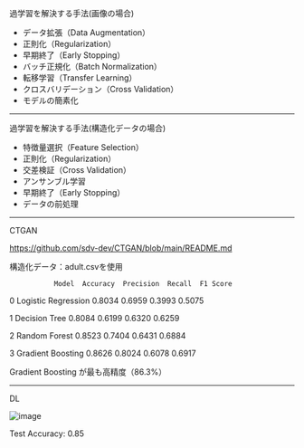 過学習を解決する手法(画像の場合)

* データ拡張（Data Augmentation）
* 正則化（Regularization）
* 早期終了（Early Stopping）
* バッチ正規化（Batch Normalization）
* 転移学習（Transfer Learning）
* クロスバリデーション（Cross Validation）
* モデルの簡素化
---
過学習を解決する手法(構造化データの場合)
* 特徴量選択（Feature Selection）
* 正則化（Regularization）
* 交差検証（Cross Validation）
* アンサンブル学習
* 早期終了（Early Stopping）
* データの前処理
---

CTGAN

https://github.com/sdv-dev/CTGAN/blob/main/README.md

構造化データ：adult.csvを使用

               Model  Accuracy  Precision  Recall  F1 Score

0  Logistic Regression    0.8034     0.6959  0.3993    0.5075

1        Decision Tree    0.8084     0.6199  0.6320    0.6259

2        Random Forest    0.8523     0.7404  0.6431    0.6884

3    Gradient Boosting    0.8626     0.8024  0.6078    0.6917

Gradient Boosting が最も高精度（86.3%）

---
DL

![image](https://github.com/user-attachments/assets/67baaca8-10c0-45cc-b9cb-0e4204c88c3b)

Test Accuracy: 0.85




